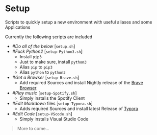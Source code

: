 # Setup
Scripts to quickly setup a new environment with useful aliases and some Applications

Currently the following scripts are included



- #*Do all of the below* [`setup.sh`]
- #*Fuck Python2* [`setup-Python3.sh`]
  - Install `pip3`
  - Just to make sure, install `python3`
  - Alias `pip` to `pip3`
  - Alias `python` to `python3`
- #*Get a Browser* [`setup-Brave.sh`]
  - Add required Sources and install Nightly release of the [Brave Browser](https://brave.com "Brave.com")
- #*Play music* [`setup-Spotify.sh`]
  - Simply installs the Spotify Client
- #*Edit Markdown* files [`setup-Typora.sh`]
  - Adds required Sources and install latest Release of [Typora](https://typora.io "Typora.io")
- #*Edit Code* [`setup-VScode.sh`]
  - Simply installs Visual Studio Code

> More to come...



